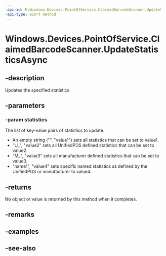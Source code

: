 ----api-id: M:Windows.Devices.PointOfService.ClaimedBarcodeScanner.UpdateStatisticsAsync(Windows.Foundation.Collections.IIterable{Windows.Foundation.Collections.IKeyValuePair{System.String,System.String}})
-api-type: winrt method
---<!-- Method syntaxpublic Windows.Foundation.IAsyncAction UpdateStatisticsAsync(Windows.Foundation.Collections.IIterable<Windows.Foundation.Collections.IKeyValuePair<System.String, System.String>> statistics)--># Windows.Devices.PointOfService.ClaimedBarcodeScanner.UpdateStatisticsAsync## -descriptionUpdates the specified statistics.## -parameters### -param statisticsThe list of key-value pairs of statistics to update. + An empty string ("", "value1") sets all statistics that can be set to value1.+ "U_", "value2" sets all UnifiedPOS defined statistics that can be set to value2.+ "M_", "value3" sets all manufacturer defined statistics that can be set to value3.+ "name1", "value4" sets specific named statistics as defined by the UnifiedPOS or manufacturer to value4.## -returnsNo object or value is returned by this method when it completes.## -remarks## -examples## -see-also
